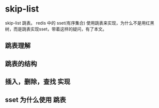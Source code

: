 # skip-list

skip-list 跳表。 redis 中的 sset(有序集合) 使用跳表来实现，为什么不是用红黑树，而是跳表实现sset，带着这样的疑问，有了本文。


## 跳表理解



## 跳表的结构




## 插入，删除，查找 实现



## sset 为什么使用 跳表




